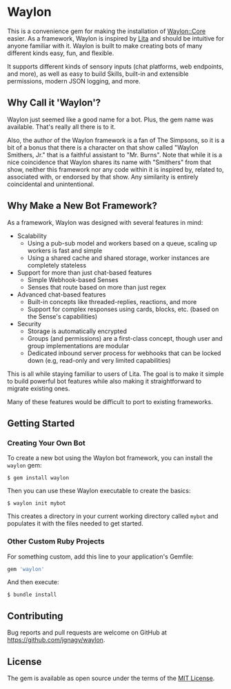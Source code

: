 # Waylon

This is a convenience gem for making the installation of [Waylon::Core](https://github.com/jgnagy/waylon-core) easier. As a framework, Waylon is inspired by [Lita](https://www.lita.io/) and should be intuitive for anyone familiar with it. Waylon is built to make creating bots of many different kinds easy, fun, and flexible.

It supports different kinds of sensory inputs (chat platforms, web endpoints, and more), as well as easy to build Skills, built-in and extensible permissions, modern JSON logging, and more.

## Why Call it 'Waylon'?

Waylon just seemed like a good name for a bot. Plus, the gem name was available. That's really all there is to it.

Also, the author of the Waylon framework is a fan of The Simpsons, so it is a bit of a bonus that there is a character on that show called "Waylon Smithers, Jr." that is a faithful assistant to "Mr. Burns". Note that while it is a nice coincidence that Waylon shares its name with "Smithers" from that show, neither this framework nor any code within it is inspired by, related to, associated with, or endorsed by that show. Any similarity is entirely coincidental and unintentional.

## Why Make a New Bot Framework?

As a framework, Waylon was designed with several features in mind:

* Scalability
    * Using a pub-sub model and workers based on a queue, scaling up workers is fast and simple
    * Using a shared cache and shared storage, worker instances are completely stateless
* Support for more than just chat-based features
    * Simple Webhook-based Senses
    * Senses that route based on more than just regex
* Advanced chat-based features
    * Built-in concepts like threaded-replies, reactions, and more
    * Support for complex responses using cards, blocks, etc. (based on the Sense's capabilities)
* Security
    * Storage is automatically encrypted
    * Groups (and permissions) are a first-class concept, though user and group implementations are modular
    * Dedicated inbound server process for webhooks that can be locked down (e.g, read-only and very limited capabilities)

This is all while staying familiar to users of Lita. The goal is to make it simple to build powerful bot features while also making it straightforward to migrate existing ones.

Many of these features would be difficult to port to existing frameworks.

## Getting Started

### Creating Your Own Bot

To create a new bot using the Waylon bot framework, you can install the `waylon` gem:

    $ gem install waylon

Then you can use these Waylon executable to create the basics:

    $ waylon init mybot

This creates a directory in your current working directory called `mybot` and populates it with the files needed to get started.

### Other Custom Ruby Projects

For something custom, add this line to your application's Gemfile:

```ruby
gem 'waylon'
```

And then execute:

    $ bundle install

## Contributing

Bug reports and pull requests are welcome on GitHub at https://github.com/jgnagy/waylon.

## License

The gem is available as open source under the terms of the [MIT License](https://opensource.org/licenses/MIT).
